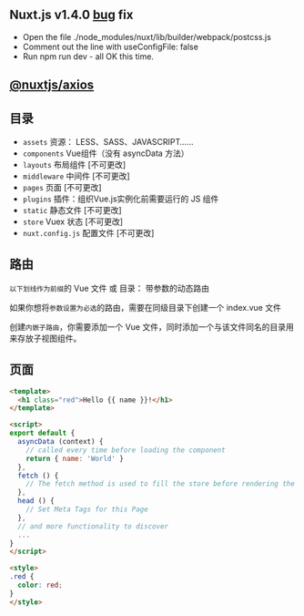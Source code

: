 
## Nuxt.js v1.4.0 [bug](https://github.com/nuxt/nuxt.js/issues/3048) fix

- Open the file ./node_modules/nuxt/lib/builder/webpack/postcss.js
- Comment out the line with useConfigFile: false
- Run npm run dev - all OK this time.

## [@nuxtjs/axios](https://axios.nuxtjs.org/usage.html)

## 目录

- `assets` 资源： LESS、SASS、JAVASCRIPT……
- `components` Vue组件（没有 asyncData 方法）
- `layouts` 布局组件  [不可更改]
- `middleware` 中间件  [不可更改]
- `pages` 页面  [不可更改]
- `plugins` 插件：组织Vue.js实例化前需要运行的 JS 组件
- `static` 静态文件 [不可更改]
- `store` Vuex 状态 [不可更改]
- `nuxt.config.js` 配置文件 [不可更改]

## 路由

`以下划线作为前缀`的 Vue 文件 或 目录： 带参数的动态路由

如果你想将`参数设置为必选`的路由，需要在同级目录下创建一个 index.vue 文件

创建`内嵌子路由`，你需要添加一个 Vue 文件，同时添加一个与该文件同名的目录用来存放子视图组件。

## 页面

```html
<template>
  <h1 class="red">Hello {{ name }}!</h1>
</template>

<script>
export default {
  asyncData (context) {
    // called every time before loading the component
    return { name: 'World' }
  },
  fetch () {
    // The fetch method is used to fill the store before rendering the page
  },
  head () {
    // Set Meta Tags for this Page
  },
  // and more functionality to discover
  ...
}
</script>

<style>
.red {
  color: red;
}
</style>
```